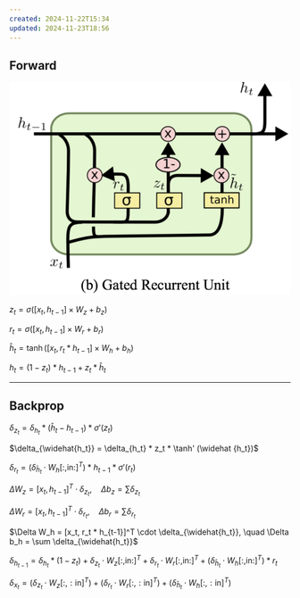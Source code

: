 ```yaml
---
created: 2024-11-22T15:34
updated: 2024-11-23T18:56
---
```


## Forward
![img.png](imgs/gru.png)

 $z_ {t} =\sigma([x_{t}, h_{t-1}]\times W_{z} + b_z)$
 
 $r_ {t} = \sigma ( [x_{t}, h_{t-1}]\times W_{r} + b_r)$

 $\widehat h_t= \tanh ([x_t, r_ {t} * h_ {t-1}]\times W_{h} + b_h)$
 
 $h_ {t} =(1- z_ {t} )* h_ {t-1} + z_ {t} * \widehat h_ {t}$ 

---
## Backprop

$\delta_{z_t} = \delta_{h_t} * (\widehat h_t - h_{t-1}) * \sigma'(z_t)$

$\delta_{\widehat{h_t}} = \delta_{h_t} * z_t * \tanh' (\widehat {h_t})$

$\delta_{r_t} = (\delta_{\widehat h_t} \cdot W_h[:, \text{in}:]^T) * h_{t-1} * \sigma'(r_t)$

 
  $\Delta W_z = [x_t, h_{t-1}]^T \cdot \delta_{z_t}, \quad \Delta b_z = \sum \delta_{z_t}$
  
  $\Delta W_r = [x_t, h_{t-1}]^T \cdot \delta_{r_t}, \quad \Delta b_r = \sum \delta_{r_t}$
  
  $\Delta W_h = [x_t, r_t * h_{t-1}]^T \cdot \delta_{\widehat{h_t}}, \quad \Delta b_h = \sum \delta_{\widehat{h_t}}$


$\delta_{h_{t-1}} = \delta_{h_t} * (1 - z_t) + \delta_{z_t} \cdot W_z[:, \text{in}:]^T + \delta_{r_t} \cdot W_r[:, \text{in}:]^T + (\delta_{\widehat{h}_t} \cdot W_h[:, \text{in}:]^T) * r_t$

$\delta_{x_t} = (\delta_{z_t} \cdot W_z[:, :\text{in}]^T) + (\delta_{r_t} \cdot W_r[:, :\text{in}]^T) + (\delta_{\widehat{h}_t} \cdot W_h[:, :\text{in}]^T)$
